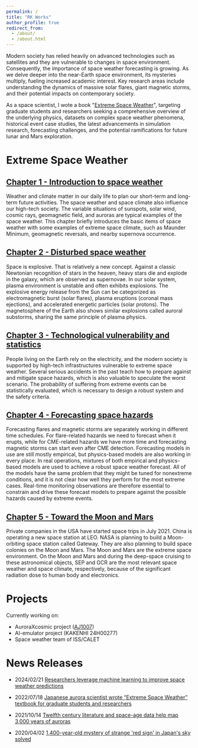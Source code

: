 ```yaml
---
permalink: /
title: "RK Works"
author_profile: true
redirect_from: 
  - /about/
  - /about.html
---
```


Modern society has relied heavily on advanced technologies such as satellites and they are vulnerable to changes in space environment. Consequently, the importance of space weather forecasting is growing. As we delve deeper into the near-Earth space environment, its mysteries multiply, fueling increased academic interest. Key research areas include understanding the dynamics of massive solar flares, giant magnetic storms, and their potential impacts on contemporary society. 

As a space scientist, I wote a book "[Extreme Space Weather](https://www.sciencedirect.com/book/9780128225370/extreme-space-weather)", targeting graduate students and researchers seeking a comprehensive overview of the underlying physics, datasets on complex space weather phenomena, historical event case studies, the latest advancements in simulation research, forecasting challenges, and the potential ramifications for future lunar and Mars exploration.

Extreme Space Weather
=====

[Chapter 1 - Introduction to space weather](https://www.sciencedirect.com/science/article/abs/pii/B978012822537000003X)
-----
Weather and climate matter in our daily life to plan our short-term and long-term future activities. The space weather and space climate also influence our high-tech society. The variable situations of sunspots, solar wind, cosmic rays, geomagnetic field, and auroras are typical examples of the space weather. This chapter briefly introduces the basic items of space weather with some examples of extreme space climate, such as Maunder Minimum, geomagnetic reversals, and nearby supernova occurrence.

[Chapter 2 - Disturbed space weather](https://www.sciencedirect.com/science/article/pii/B9780128225370000053)
-----
Space is explosive. That is relatively a new concept. Against a classic Newtonian recognition of stars in the heaven, heavy stars die and explode in the galaxy, which are observed as supernovae. In our solar system, plasma environment is unstable and often exhibits explosions. The explosive energy release from the Sun can be categorized as electromagnetic burst (solar flares), plasma eruptions (coronal mass ejections), and accelerated energetic particles (solar protons). The magnetosphere of the Earth also shows similar explosions called auroral substorms, sharing the same principle of plasma physics.

[Chapter 3 - Technological vulnerability and statistics](https://www.sciencedirect.com/science/article/pii/B9780128225370000028)
-----
People living on the Earth rely on the electricity, and the modern society is supported by high-tech infrastructures vulnerable to extreme space weather. Several serious accidents in the past teach how to prepare against and mitigate space hazards, which is also valuable to speculate the worst scenario. The probability of suffering from extreme events can be statistically evaluated, which is necessary to design a robust system and the safety criteria.

[Chapter 4 - Forecasting space hazards](https://www.sciencedirect.com/science/article/pii/B9780128225370000016)
-----
Forecasting flares and magnetic storms are separately working in different time schedules. For flare-related hazards we need to forecast when it erupts, while for CME-related hazards we have more time and forecasting magnetic storms can start even after CME detection. Forecasting models in use are still mostly empirical, but physics-based models are also working in every place. In real operations, mixtures of both empirical and physics-based models are used to achieve a robust space weather forecast. All of the models have the same problem that they might be tuned for nonextreme conditions, and it is not clear how well they perform for the most extreme cases. Real-time monitoring observations are therefore essential to constrain and drive these forecast models to prepare against the possible hazards caused by extreme events.

[Chapter 5 - Toward the Moon and Mars](https://www.sciencedirect.com/science/article/pii/B9780128225370000041)
-----
Private companies in the USA have started space trips in July 2021. China is operating a new space station at LEO. NASA is planning to build a Moon-orbiting space station called Gateway. They are also planning to build space colonies on the Moon and Mars. The Moon and Mars are the extreme space environment. On the Moon and Mars and during the deep-space cruising to these astronomical objects, SEP and GCR are the most relevant space weather and space climate, respectively, because of the significant radiation dose to human body and electronics.

Projects
======
Currently working on:
* AuroraXcosmic project ([AJ1007](https://polaris.nipr.ac.jp/~aurorax/))
* AI-emulator project (KAKENHI 24H00277)
* Space weather team of ISS/CALET

News Releases
====

* 2024/02/21 [Researchers leverage machine learning to improve space weather predictions](https://www.eurekalert.org/news-releases/1035524)

* 2022/07/18 [Japanese aurora scientist wrote “Extreme Space Weather” textbook for graduate students and researchers](https://www.eurekalert.org/news-releases/959176)

* 2021/10/14 [Twelfth century literature and space-age data help map 3,000 years of auroras](https://www.eurekalert.org/news-releases/931549)

* 2020/04/02 [1,400-year-old mystery of strange 'red sign' in Japan's sky solved](https://www.space.com/japan-sky-lights-mystery-red-aurora.html)


